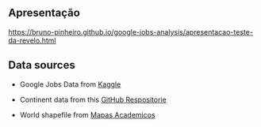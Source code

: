 ## Apresentação

https://bruno-pinheiro.github.io/google-jobs-analysis/apresentacao-teste-da-revelo.html

## Data sources

* Google Jobs Data from [Kaggle](https://www.kaggle.com/niyamatalmass/google-job-skills)

* Continent data from this [GitHub Respositorie](https://github.com/dbouquin/IS_608)

* World shapefile from [Mapas Academicos](https://mapasacademicos.com.br/site/2016/12/11/download-arquivos-shapefiles-e-kml-mapa-mundi/)